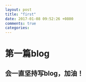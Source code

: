 ```yaml
---
layout: post
title: "first"
date: 2017-01-08 09:52:26 +0800
comments: true
categories:
---
```

# 第一篇blog
## 会一直坚持写blog，加油！
